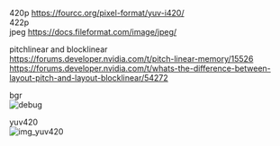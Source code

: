 420p    https://fourcc.org/pixel-format/yuv-i420/  
422p    
jpeg  https://docs.fileformat.com/image/jpeg/   


 pitchlinear and blocklinear  
 https://forums.developer.nvidia.com/t/pitch-linear-memory/15526    
 https://forums.developer.nvidia.com/t/whats-the-difference-between-layout-pitch-and-layout-blocklinear/54272    


bgr   
![debug](https://github.com/user-attachments/assets/fd08ea05-126c-4e4a-9cfc-570f0ae70094)    

yuv420   
![img_yuv420](https://github.com/user-attachments/assets/a19d7d42-96e6-4c3d-b6f6-b44a6ced6fb2)

